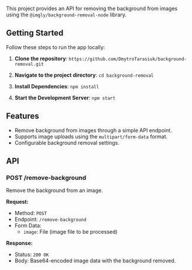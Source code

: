 This project provides an API for removing the background from images using the `@imgly/background-removal-node` library.

## Getting Started

Follow these steps to run the app locally:

1. **Clone the repository**:
   `https://github.com/DmytroTarasiuk/background-removal.git`

2. **Navigate to the project directory**:
   `cd background-removal`

3. **Install Dependencies**:
   `npm install`

4. **Start the Development Server**:
   `npm start`

## Features

- Remove background from images through a simple API endpoint.
- Supports image uploads using the `multipart/form-data` format.
- Configurable background removal settings.

## API

### POST /remove-background

Remove the background from an image.

**Request:**

- Method: `POST`
- Endpoint: `/remove-background`
- Form Data:
  - `image`: File (image file to be processed)

**Response:**

- Status: `200 OK`
- Body: Base64-encoded image data with the background removed.
